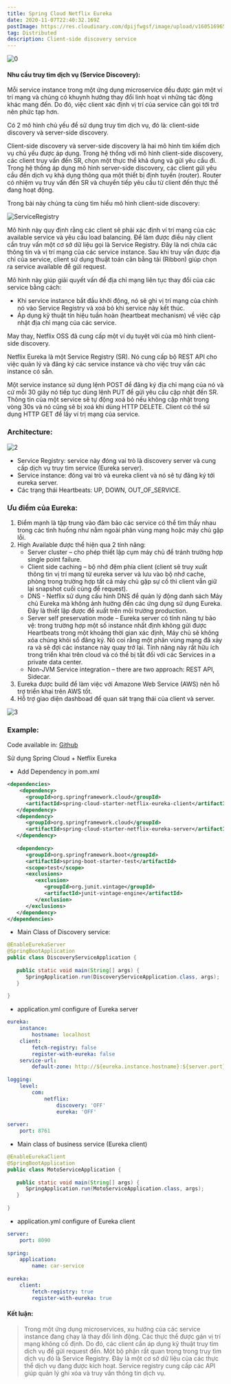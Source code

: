```yaml
---
title: Spring Cloud Netflix Eureka
date: 2020-11-07T22:40:32.169Z
postImage: https://res.cloudinary.com/dpijfwgsf/image/upload/v1605169653/blog/0_bsprjy.png
tag: Distributed
description: Client-side discovery service
---
```


![0](0.png)

#### Nhu cầu truy tìm dịch vụ (Service Discovery):

Mỗi service instance trong một ứng dụng microservice đều được gán một ví trí mạng và chúng có khuynh hướng thay đổi linh hoạt vì những tác động khác mang đến. Do đó, việc client xác định vị trí của service cần gọi tới trở nên phức tạp hơn.

Có 2 mô hình chủ yếu để sử dụng truy tìm dịch vụ, đó là: client-side discovery và server-side discovery.

Client-side discovery và server-side discovery là hai mô hình tìm kiếm dịch vụ chủ yếu được áp dụng. Trong hệ thống với mô hình client-side discovery, các client truy vấn đến SR, chọn một thực thể khả dụng và gửi yêu cầu đi. Trong hệ thống áp dụng mô hình server-side discovery, các client gửi yêu cầu đến dịch vụ khả dụng thông qua một thiết bị định tuyến (router). Router có nhiệm vụ truy vấn đến SR và chuyển tiếp yêu cầu từ client đến thực thể đang hoạt động.

Trong bài này chúng ta cùng tìm hiểu mô hình client-side discovery:

![ServiceRegistry](1.png)

Mô hình này quy định rằng các client sẽ phải xác định ví trí mạng của các available service và yêu cầu load balancing. Để làm được điều này client cần truy vấn một cơ sở dữ liệu gọi là Service Registry. Đây là nơi chứa các thông tin và vị trí mạng của các service instance. Sau khi truy vấn được địa chỉ của service, client sử dụng thuật toán cân bằng tải (Ribbon) giúp chọn ra service available để gửi request.



Mô hình này giúp giải quyết vấn đề địa chỉ mạng liên tục thay đổi của các service bằng cách:

- Khi service instance bắt đầu khởi động, nó sẽ ghi vị trí mạng của chính nó vào Service Registry và xoá bỏ khi service này kết thúc.
- Áp dụng kỹ thuật tín hiệu tuần hoàn (heartbeat mechanism) về việc cập nhật địa chỉ mạng của các service.


May thay, Netflix OSS đã cung cấp một ví dụ tuyệt vời của mô hình client-side discovery.

Netflix Eureka là một Service Registry (SR). Nó cung cấp bộ REST API cho việc quản lý và đăng ký các service instance và cho việc truy vấn các instance có sẵn.

Một service instance sử dụng lệnh POST để đăng ký địa chỉ mạng của nó và cứ mỗi 30 giây nó tiếp tục dùng lệnh PUT để gửi yêu cầu cập nhật đến SR. Thông tin của một service sẽ tự động xoá bỏ nếu không cập nhật trong vòng 30s và nó cũng sẽ bị xoá khi dùng HTTP DELETE. Client có thể sử dụng HTTP GET để lấy ví trị mạng của service.



### Architecture:

![2](2.png)

- Service Registry: service này đóng vai trò là discovery server và cung cấp dịch vụ truy tìm service (Eureka server).
- Service instance: đóng vai trò và eureka client và nó sẽ tự đăng ký tới eureka server.
- Các trạng thái Heartbeats: UP, DOWN, OUT_OF_SERVICE.

### Ưu điểm của Eureka:

1. Điểm mạnh là tập trung vào đảm bảo các service có thể tìm thấy nhau trong các tình huống như nằm ngoài phân vùng mạng hoặc máy chủ gặp lỗi.
2. High Available được thể hiện qua 2 tính năng:
    - Server cluster – cho phép thiết lập cụm máy chủ để tránh trường hợp single point failure.
    - Client side caching – bộ nhớ đệm phía client (client sẽ truy xuất thông tin vị trí mạng từ eureka server và lưu vào bộ nhớ cache, phòng trong trường hợp tất cả máy chủ gặp sự cố thì client vẫn giữ lại snapshot cuối cùng để request).
    - DNS - Netflix sử dụng cấu hình DNS để quản lý động danh sách Máy chủ Eureka mà không ảnh hưởng đến các ứng dụng sử dụng Eureka. Đây là thiết lập được đề xuất trên môi trường production.
    - Server self preservation mode – Eureka server có tính năng tự bảo vệ: trong trường hợp một số instance nhất định không gửi được Heartbeats trong một khoảng thời gian xác định, Máy chủ sẽ không xóa chúng khỏi sổ đăng ký. Nó coi rằng một phân vùng mạng đã xảy ra và sẽ đợi các instance này quay trở lại. Tính năng này rất hữu ích trong triển khai trên cloud và có thể bị tắt đối với các Services in a private data center.
    - Non-JVM Service integration – there are two approach: REST API, Sidecar.
3. Eureka được build để làm việc với Amazone Web Service (AWS) nên hỗ trợ triển khai trên AWS tốt.
4. Hỗ trợ giao diện dashboad để quan sát trạng thái của client và server.

![3](3.png)

### Example:

Code available in: [Github](https://github.com/thanhlengoc/springclould-netflix-eureka/tree/master)

Sử dụng Spring Cloud + Netflix Eureka
- Add Dependency in pom.xml
```xml
<dependencies>   
    <dependency>
      <groupId>org.springframework.cloud</groupId>
      <artifactId>spring-cloud-starter-netflix-eureka-client</artifactId>
   </dependency>
   <dependency>
      <groupId>org.springframework.cloud</groupId>
      <artifactId>spring-cloud-starter-netflix-eureka-server</artifactId>
   </dependency>
 
   <dependency>
      <groupId>org.springframework.boot</groupId>
      <artifactId>spring-boot-starter-test</artifactId>
      <scope>test</scope>
      <exclusions>
         <exclusion>
            <groupId>org.junit.vintage</groupId>
            <artifactId>junit-vintage-engine</artifactId>
         </exclusion>
      </exclusions>
   </dependency>
</dependencies>
```

- Main Class of Discovery service:

```java
@EnableEurekaServer
@SpringBootApplication
public class DiscoveryServiceApplication {
 
   public static void main(String[] args) {
      SpringApplication.run(DiscoveryServiceApplication.class, args);
   }
 
}
```

- application.yml configure of Eureka server 

```yaml
eureka:
    instance:
        hostname: localhost
    client:
        fetch-registry: false
        register-with-eureka: false
    service-url:
        default-zone: http://${eureka.instance.hostname}:${server.port}/eureka/
 
logging:
    level:
        com:
            netflix:
                discovery: 'OFF'
                eureka: 'OFF'
 
server:
    port: 8761
```

- Main class of business service (Eureka client)

```java
@EnableEurekaClient
@SpringBootApplication
public class MotoServiceApplication {
 
   public static void main(String[] args) {
      SpringApplication.run(MotoServiceApplication.class, args);
   }
 
}
```

- application.yml configure of Eureka client 

```yaml
server:
    port: 8090
 
spring:
    application:
        name: car-service
 
eureka:
    client:
        fetch-registry: true
        register-with-eureka: true
```

#### Kết luận:

> Trong một ứng dụng microservices, xu hướng của các service instance đang chạy là thay đổi linh động. 
> Các thực thể được gán vị trí mạng không cố định. Do đó, các client cần áp dụng kỹ thuật truy tìm dịch vụ để gửi request đến.
> Một bộ phận rất quan trọng trong truy tìm dịch vụ đó là Service Registry. 
> Đây là một cơ sở dữ liệu của các thực thể dịch vụ đang được kích hoạt. 
> Service registry cung cấp các API giúp quản lý ghi xóa và truy vấn thông tin dịch vụ.